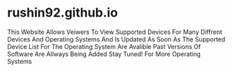 # rushin92.github.io
This Website Allows Veiwers To View Supported Devices For Many Diffrent Devices And Operating Systems And Is Updated As Soon As The Supported Device List For The Operating System Are Avalible 
Past Versions Of Software Are Allways Being Added Stay Tuned! For More Operating Systems
